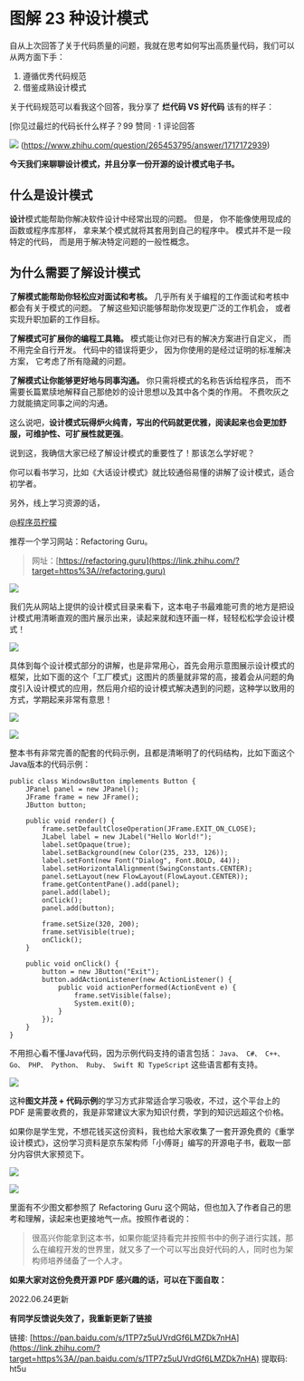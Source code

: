 # 图解 23 种设计模式
自从上次回答了关于代码质量的问题，我就在思考如何写出高质量代码，我们可以从两方面下手：

1.  遵循优秀代码规范
2.  借鉴成熟设计模式

关于代码规范可以看我这个回答，我分享了 **烂代码 VS 好代码** 该有的样子：

[你见过最烂的代码长什么样子？99 赞同 · 1 评论回答

![](vx_images/234571216237259.jpeg)
(https://www.zhihu.com/question/265453795/answer/1717172939)

**今天我们来聊聊设计模式，并且分享一份开源的设计模式电子书。**

## 什么是设计模式

**设计**模式能帮助你解决软件设计中经常出现的问题。 但是， 你不能像使用现成的函数或程序库那样， 拿来某个模式就将其套用到自己的程序中。 模式并不是一段特定的代码， 而是用于解决特定问题的一般性概念。

## 为什么需要了解设计模式

**了解模式能帮助你轻松应对面试和考核。** 几乎所有关于编程的工作面试和考核中都会有关于模式的问题。 了解这些知识能够帮助你发现更广泛的工作机会， 或者实现升职加薪的工作目标。

**了解模式可扩展你的编程工具箱。** 模式能让你对已有的解决方案进行自定义， 而不用完全自行开发。 代码中的错误将更少， 因为你使用的是经过证明的标准解决方案， 它考虑了所有隐藏的问题。

**了解模式让你能够更好地与同事沟通。** 你只需将模式的名称告诉给程序员， 而不需要长篇累牍地解释自己那绝妙的设计思想以及其中各个类的作用。 不费吹灰之力就能搞定同事之间的沟通。

这么说吧，**设计模式玩得炉火纯青，写出的代码就更优雅，阅读起来也会更加舒服，可维护性、可扩展性就更强**。

说到这，我确信大家已经了解设计模式的重要性了！那该怎么学好呢？

你可以看书学习，比如《大话设计模式》就比较通俗易懂的讲解了设计模式，适合初学者。

另外，线上学习资源的话， 

[@程序员柠檬](https://www.zhihu.com/people/5d04cc04c7454c02e398bdeba909143b)

 推荐一个学习网站：Refactoring Guru。

> 网址：[https://refactoring.guru](https://link.zhihu.com/?target=https%3A//refactoring.guru)

![](vx_images/233491216246420.webp)

  

我们先从网站上提供的设计模式目录来看下，这本电子书最难能可贵的地方是把设计模式用清晰直观的图片展示出来，读起来就和连环画一样，轻轻松松学会设计模式！

  

![](vx_images/232051216254335.webp)

  

具体到每个设计模式部分的讲解，也是非常用心，首先会用示意图展示设计模式的框架，比如下面的这个「工厂模式」这图片的质量就非常的高，接着会从问题的角度引入设计模式的应用，然后用介绍的设计模式解决遇到的问题，这种学以致用的方式，学期起来非常有意思！

  

![](vx_images/230961216257976.webp)

  

  

![](vx_images/228881216253178.webp)

  

整本书有非常完善的配套的代码示例，且都是清晰明了的代码结构，比如下面这个Java版本的代码示例：

```text
public class WindowsButton implements Button {
    JPanel panel = new JPanel();
    JFrame frame = new JFrame();
    JButton button;

    public void render() {
        frame.setDefaultCloseOperation(JFrame.EXIT_ON_CLOSE);
        JLabel label = new JLabel("Hello World!");
        label.setOpaque(true);
        label.setBackground(new Color(235, 233, 126));
        label.setFont(new Font("Dialog", Font.BOLD, 44));
        label.setHorizontalAlignment(SwingConstants.CENTER);
        panel.setLayout(new FlowLayout(FlowLayout.CENTER));
        frame.getContentPane().add(panel);
        panel.add(label);
        onClick();
        panel.add(button);

        frame.setSize(320, 200);
        frame.setVisible(true);
        onClick();
    }

    public void onClick() {
        button = new JButton("Exit");
        button.addActionListener(new ActionListener() {
            public void actionPerformed(ActionEvent e) {
                frame.setVisible(false);
                System.exit(0);
            }
        });
    }
}
```

不用担心看不懂Java代码，因为示例代码支持的语言包括： `Java、 C#、 C++、 Go、 PHP、 Python、 Ruby、 Swift 和 TypeScript` 这些语言都有支持。

  

![](vx_images/227791216249794.webp)

  

  
这种**图文并茂 + 代码示例**的学习方式非常适合学习吸收，不过，这个平台上的 PDF 是需要收费的，我是非常建议大家为知识付费，学到的知识远超这个价格。

如果你是学生党，不想花钱买这份资料，我也给大家收集了一套开源免费的《重学设计模式》，这份学习资料是京东架构师「小傅哥」编写的开源电子书，截取一部分内容供大家预览下。

  

![](vx_images/226621216239472.webp)

  

  

![](vx_images/225501216239570.webp)

  

  
里面有不少图文都参照了 Refactoring Guru 这个网站，但也加入了作者自己的思考和理解，读起来也更接地气一点。按照作者说的：

> 很高兴你能拿到这本书，如果你能坚持看完并按照书中的例⼦进行实践，那么在编程开发的世界里，就⼜多了⼀个可以写出良好代码的⼈，同时也为架构师培养储备了⼀个⼈才。

**如果大家对这份免费开源 PDF 感兴趣的话，可以在下面自取：**

2022.06.24更新

**有同学反馈说失效了，我重新更新了链接**

链接: [https://pan.baidu.com/s/1TP7z5uUVrdGf6LMZDk7nHA](https://link.zhihu.com/?target=https%3A//pan.baidu.com/s/1TP7z5uUVrdGf6LMZDk7nHA) 提取码: ht5u